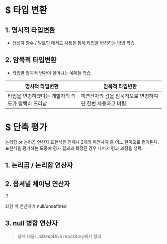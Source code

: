 # $ 타입 변환

## 1. 명시적 타입변환

- 생성자 함수 / 빌트인 메서드 사용을 통해 타입을 변경하는 방법 학습.

## 2. 암묵적 타입변환

- 타입별 암묵적 변환이 일어나는 예제들 학습.

| 명시적 타입변환                                   | 암묵적 타입변환                                           |
| ------------------------------------------------- | --------------------------------------------------------- |
| 타입을 변경하겠다는 개발자의 의도가 명백히 드러남 | 피연산자의 값을 암묵적으로 변경하여 단 한번 사용하고 버림 |

# $ 단축 평가

논리합 or 논리곱 연산자 표현식은 언제나 2개의 피연사자 중 어느 한쪽으로 평가된다.
표현식을 평가하는 도중에 평가 결과과 확정된 경우 나머지 평과 과정을 생략.

## 1. 논리곱 / 논리합 연산자

## 2. 옵셔널 체이닝 연산자

.?

좌항 피 연산자가 null/undefined

## 3. null 병합 연산자

> 상세 내용: JsDeepDive repository에서 정리
